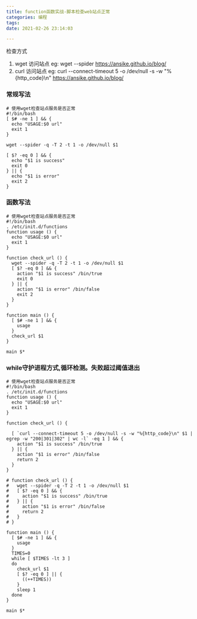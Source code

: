 ```yaml
---
title: function函数实战-脚本检查web站点正常
categories: 编程
tags:
date: 2021-02-26 23:14:03

---
```


检查方式
1. wget 访问站点 eg: wget --spider https://ansike.github.io/blog/
2. curl 访问站点 eg: curl --connect-timeout 5 -o /dev/null -s -w "%{http_code}\n" https://ansike.github.io/blog/

### 常规写法

```shell
# 使用wget检查站点服务是否正常
#!/bin/bash
[ $# -ne 1 ] && {
  echo "USAGE:$0 url"
  exit 1
}

wget --spider -q -T 2 -t 1 -o /dev/null $1

[ $? -eq 0 ] && {
  echo "$1 is success"
  exit 0
} || {
  echo "$1 is error"
  exit 2
}
```

### 函数写法

```shell
# 使用wget检查站点服务是否正常
#!/bin/bash
. /etc/init.d/functions
function usage () {
  echo "USAGE:$0 url"
  exit 1
}

function check_url () {
  wget --spider -q -T 2 -t 1 -o /dev/null $1
  [ $? -eq 0 ] && {
    action "$1 is success" /bin/true
    exit 0
  } || {
    action "$1 is error" /bin/false
    exit 2
  }
}

function main () {
  [ $# -ne 1 ] && {
    usage
  }
  check_url $1
}

main $*
```

### while守护进程方式,循环检测。失败超过阈值退出

```shell
# 使用wget检查站点服务是否正常
#!/bin/bash
. /etc/init.d/functions
function usage () {
  echo "USAGE:$0 url"
  exit 1
}

function check_url () {
  
  [ `curl --connect-timeout 5 -o /dev/null -s -w "%{http_code}\n" $1 | egrep -w "200|301|302" | wc -l` -eq 1 ] && {
    action "$1 is success" /bin/true
  } || {
    action "$1 is error" /bin/false
    return 2
  }
}

# function check_url () {
#   wget --spider -q -T 2 -t 1 -o /dev/null $1
#   [ $? -eq 0 ] && {
#     action "$1 is success" /bin/true
#   } || {
#     action "$1 is error" /bin/false
#     return 2
#   }
# }

function main () {
  [ $# -ne 1 ] && {
    usage
  }
  TIMES=0
  while [ $TIMES -lt 3 ]
  do
    check_url $1
    [ $? -eq 0 ] || {
      ((++TIMES))
    }
    sleep 1
  done
}

main $*
```
